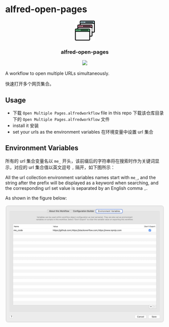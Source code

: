 # alfred-open-pages

<p align="center"><img width=12.5% src="https://github.com/Nauxscript/alfred-open-pages/blob/main/icon.png"></p>

<h3 align="center">alfred-open-pages</h3>

<p align="center"><img src="https://github.com/Nauxscript/alfred-open-pages/blob/main/example.gif"></p>

A workflow to open multiple URLs simultaneously. 

快速打开多个网页集合。

## Usage

- 下载 `Open Multiple Pages.alfredworkflow` file in this repo 下载该仓库目录下的 `Open Multiple Pages.alfredworkflow` 文件
- install it 安装
- set your urls as the environment variables 在环境变量中设置 url 集合

## Environment Variables

所有的 url 集合变量名以 `me_` 开头，该前缀后的字符串将在搜索时作为关键词显示，对应的 url 集合值以英文逗号 `,` 隔开，如下图所示：

All the url collection environment variables names start with `me_`, and the string after the prefix will be displayed as a keyword when searching, and the corresponding url set value is separated by an English comma `,`.

As shown in the figure below:

<p align="center"><img src="https://github.com/Nauxscript/alfred-open-pages/blob/main/variables.jpg"></p>